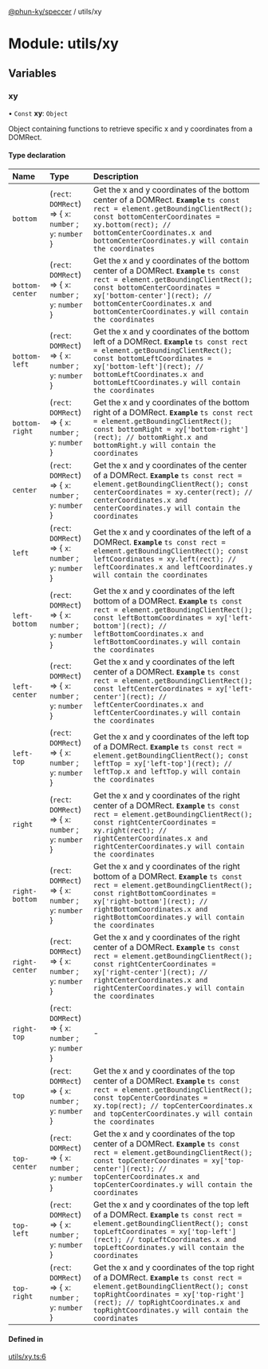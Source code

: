[@phun-ky/speccer](../README.md) / utils/xy

# Module: utils/xy

## Variables

### xy

• `Const` **xy**: `Object`

Object containing functions to retrieve specific x and y coordinates from a DOMRect.

#### Type declaration

| Name | Type | Description |
| :------ | :------ | :------ |
| `bottom` | (`rect`: `DOMRect`) => \{ `x`: `number` ; `y`: `number`  } | Get the x and y coordinates of the bottom center of a DOMRect. **`Example`** ```ts const rect = element.getBoundingClientRect(); const bottomCenterCoordinates = xy.bottom(rect); // bottomCenterCoordinates.x and bottomCenterCoordinates.y will contain the coordinates ``` |
| `bottom-center` | (`rect`: `DOMRect`) => \{ `x`: `number` ; `y`: `number`  } | Get the x and y coordinates of the bottom center of a DOMRect. **`Example`** ```ts const rect = element.getBoundingClientRect(); const bottomCenterCoordinates = xy['bottom-center'](rect); // bottomCenterCoordinates.x and bottomCenterCoordinates.y will contain the coordinates ``` |
| `bottom-left` | (`rect`: `DOMRect`) => \{ `x`: `number` ; `y`: `number`  } | Get the x and y coordinates of the bottom left of a DOMRect. **`Example`** ```ts const rect = element.getBoundingClientRect(); const bottomLeftCoordinates = xy['bottom-left'](rect); // bottomLeftCoordinates.x and bottomLeftCoordinates.y will contain the coordinates ``` |
| `bottom-right` | (`rect`: `DOMRect`) => \{ `x`: `number` ; `y`: `number`  } | Get the x and y coordinates of the bottom right of a DOMRect. **`Example`** ```ts const rect = element.getBoundingClientRect(); const bottomRight = xy['bottom-right'](rect); // bottomRight.x and bottomRight.y will contain the coordinates ``` |
| `center` | (`rect`: `DOMRect`) => \{ `x`: `number` ; `y`: `number`  } | Get the x and y coordinates of the center of a DOMRect. **`Example`** ```ts const rect = element.getBoundingClientRect(); const centerCoordinates = xy.center(rect); // centerCoordinates.x and centerCoordinates.y will contain the coordinates ``` |
| `left` | (`rect`: `DOMRect`) => \{ `x`: `number` ; `y`: `number`  } | Get the x and y coordinates of the left of a DOMRect. **`Example`** ```ts const rect = element.getBoundingClientRect(); const leftCoordinates = xy.left(rect); // leftCoordinates.x and leftCoordinates.y will contain the coordinates ``` |
| `left-bottom` | (`rect`: `DOMRect`) => \{ `x`: `number` ; `y`: `number`  } | Get the x and y coordinates of the left bottom of a DOMRect. **`Example`** ```ts const rect = element.getBoundingClientRect(); const leftBottomCoordinates = xy['left-bottom'](rect); // leftBottomCoordinates.x and leftBottomCoordinates.y will contain the coordinates ``` |
| `left-center` | (`rect`: `DOMRect`) => \{ `x`: `number` ; `y`: `number`  } | Get the x and y coordinates of the left center of a DOMRect. **`Example`** ```ts const rect = element.getBoundingClientRect(); const leftCenterCoordinates = xy['left-center'](rect); // leftCenterCoordinates.x and leftCenterCoordinates.y will contain the coordinates ``` |
| `left-top` | (`rect`: `DOMRect`) => \{ `x`: `number` ; `y`: `number`  } | Get the x and y coordinates of the left top of a DOMRect. **`Example`** ```ts const rect = element.getBoundingClientRect(); const leftTop = xy['left-top'](rect); // leftTop.x and leftTop.y will contain the coordinates ``` |
| `right` | (`rect`: `DOMRect`) => \{ `x`: `number` ; `y`: `number`  } | Get the x and y coordinates of the right center of a DOMRect. **`Example`** ```ts const rect = element.getBoundingClientRect(); const rightCenterCoordinates = xy.right(rect); // rightCenterCoordinates.x and rightCenterCoordinates.y will contain the coordinates ``` |
| `right-bottom` | (`rect`: `DOMRect`) => \{ `x`: `number` ; `y`: `number`  } | Get the x and y coordinates of the right bottom of a DOMRect. **`Example`** ```ts const rect = element.getBoundingClientRect(); const rightBottomCoordinates = xy['right-bottom'](rect); // rightBottomCoordinates.x and rightBottomCoordinates.y will contain the coordinates ``` |
| `right-center` | (`rect`: `DOMRect`) => \{ `x`: `number` ; `y`: `number`  } | Get the x and y coordinates of the right center of a DOMRect. **`Example`** ```ts const rect = element.getBoundingClientRect(); const rightCenterCoordinates = xy['right-center'](rect); // rightCenterCoordinates.x and rightCenterCoordinates.y will contain the coordinates ``` |
| `right-top` | (`rect`: `DOMRect`) => \{ `x`: `number` ; `y`: `number`  } | - |
| `top` | (`rect`: `DOMRect`) => \{ `x`: `number` ; `y`: `number`  } | Get the x and y coordinates of the top center of a DOMRect. **`Example`** ```ts const rect = element.getBoundingClientRect(); const topCenterCoordinates = xy.top(rect); // topCenterCoordinates.x and topCenterCoordinates.y will contain the coordinates ``` |
| `top-center` | (`rect`: `DOMRect`) => \{ `x`: `number` ; `y`: `number`  } | Get the x and y coordinates of the top center of a DOMRect. **`Example`** ```ts const rect = element.getBoundingClientRect(); const topCenterCoordinates = xy['top-center'](rect); // topCenterCoordinates.x and topCenterCoordinates.y will contain the coordinates ``` |
| `top-left` | (`rect`: `DOMRect`) => \{ `x`: `number` ; `y`: `number`  } | Get the x and y coordinates of the top left of a DOMRect. **`Example`** ```ts const rect = element.getBoundingClientRect(); const topLeftCoordinates = xy['top-left'](rect); // topLeftCoordinates.x and topLeftCoordinates.y will contain the coordinates ``` |
| `top-right` | (`rect`: `DOMRect`) => \{ `x`: `number` ; `y`: `number`  } | Get the x and y coordinates of the top right of a DOMRect. **`Example`** ```ts const rect = element.getBoundingClientRect(); const topRightCoordinates = xy['top-right'](rect); // topRightCoordinates.x and topRightCoordinates.y will contain the coordinates ``` |

#### Defined in

[utils/xy.ts:6](https://github.com/phun-ky/speccer/blob/main/src/utils/xy.ts#L6)
